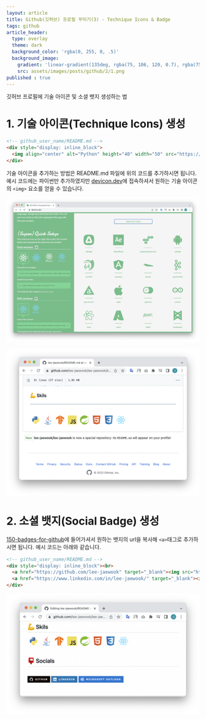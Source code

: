 ```yaml
---
layout: article
title: Github(깃허브) 프로필 꾸미기(3) - Technique Icons & Badge
tags: github
article_header:
  type: overlay
  theme: dark
  background_color: 'rgba(0, 255, 0, .5)'
  background_image:
    gradient: 'linear-gradient(135deg, rgba(75, 106, 120, 0.7), rgba(75, 106, 120, 1.0))'
    src: assets/images/posts/github/2/1.png
published : true
---
```

깃허브 프로필에 기술 아이콘 및 소셜 뱃지 생성하는 법

<!--more-->
# 1. 기술 아이콘(Technique Icons) 생성
```markdown
<!-- github_user_name/README.md -->
<div style="display: inline_block">
  <img align="center" alt="Python" height="40" width="50" src="https://cdn.jsdelivr.net/gh/devicons/devicon/icons/python/python-original.svg">
</div>
```

기술 아이콘을 추가하는 방법은 README.md 파일에 위의 코드를 추가하시면 됩니다. 예시 코드에는 파이썬만 추가하였지만 [devicon.dev](https://devicon.dev/)에 접속하셔서 원하는 기술 아이콘의 `<img>` 요소를 얻을 수 있습니다.

![](/assets/images/posts/github/3/2.png)

![](/assets/images/posts/github/3/1.png)

# 2. 소셜 뱃지(Social Badge) 생성
[150-badges-for-github](https://devicon.dev/)에 들어가셔서 원하는 뱃지의 url을 복사해 `<a>`태그로 추가하시면 됩니다. 예시 코드는 아래와 같습니다.

```markdown
<!-- github_user_name/README.md -->
<div style="display: inline_block"><br>
  <a href="https://github.com/lee-jaewook" target="_blank"><img src="https://img.shields.io/badge/GitHub-100000?style=for-the-badge&logo=github&logoColor=white" target="_blank"></a>
  <a href="https://www.linkedin.com/in/lee-jaewook/" target="_blank"><img src="https://img.shields.io/badge/LinkedIn-0077B5?style=for-the-badge&logo=linkedin&logoColor=white" target="_blank"></a>
</div>
```
![](/assets/images/posts/github/3/3.png)

